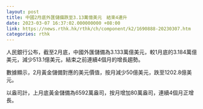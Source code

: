```yaml
---
layout: post
title: 中國2月底外匯儲備跌至3.13萬億美元　結束4連升
date: 2023-03-07 16:37:02.000000000 +08:00
link: https://news.rthk.hk/rthk/ch/component/k2/1690888-20230307.htm
categories: rthk
---
```


人民銀行公布，截至2月底，中國外匯儲備為3.133萬億美元，較1月底的3.184萬億美元，減少513.1億美元，結束之前連續4個月的增長趨勢。

數據顯示，2月黃金儲備對應的美元價值，按月減少50億美元，跌至1202.8億美元。

以盎司計，上月底黃金儲備為6592萬盎司，按月增加80萬盎司，連續4個月正增長。
